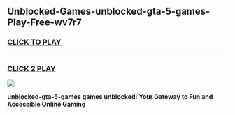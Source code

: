 
## Unblocked-Games-unblocked-gta-5-games-Play-Free-wv7r7
<h3>
<a href="https://premium76.site?title=unblocked-gta-5-games&ref=23A">CLICK TO PLAY</a></h3>
<hr>

<h3>
<a href="https://premium76.site?title=unblocked-gta-5-games&ref=23A">CLICK 2 PLAY</a>
  
</h3>

<a href="https://premium76.site?title=unblocked-gta-5-games&ref=23A"><img src="https://clearcache.store/games.png"></a>


**unblocked-gta-5-games games unblocked: Your Gateway to Fun and Accessible Online Gaming**
